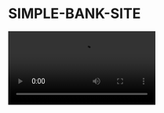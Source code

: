 # SIMPLE-BANK-SITE
![alt text](https://github.com/SeverusVape/SIMPLE-BANK-SITE/blob/main/vid/Site-video.mp4?raw=true)
